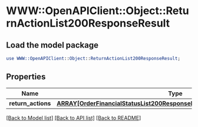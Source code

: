 # WWW::OpenAPIClient::Object::ReturnActionList200ResponseResult

## Load the model package
```perl
use WWW::OpenAPIClient::Object::ReturnActionList200ResponseResult;
```

## Properties
Name | Type | Description | Notes
------------ | ------------- | ------------- | -------------
**return_actions** | [**ARRAY[OrderFinancialStatusList200ResponseResultOrderFinancialStatusesInner]**](OrderFinancialStatusList200ResponseResultOrderFinancialStatusesInner.md) |  | [optional] 

[[Back to Model list]](../README.md#documentation-for-models) [[Back to API list]](../README.md#documentation-for-api-endpoints) [[Back to README]](../README.md)


